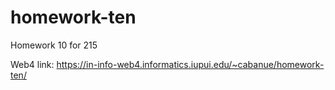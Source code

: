 # homework-ten

Homework 10 for 215

Web4 link: https://in-info-web4.informatics.iupui.edu/~cabanue/homework-ten/

